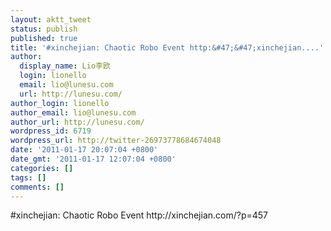 ```yaml
---
layout: aktt_tweet
status: publish
published: true
title: '#xinchejian: Chaotic Robo Event http:&#47;&#47;xinchejian....'
author:
  display_name: Lio李欧
  login: lionello
  email: lio@lunesu.com
  url: http://lunesu.com/
author_login: lionello
author_email: lio@lunesu.com
author_url: http://lunesu.com/
wordpress_id: 6719
wordpress_url: http://twitter-26973778684674048
date: '2011-01-17 20:07:04 +0800'
date_gmt: '2011-01-17 12:07:04 +0800'
categories: []
tags: []
comments: []
---
```

<p>#xinchejian: Chaotic Robo Event http:&#47;&#47;xinchejian.com&#47;?p=457</p>
